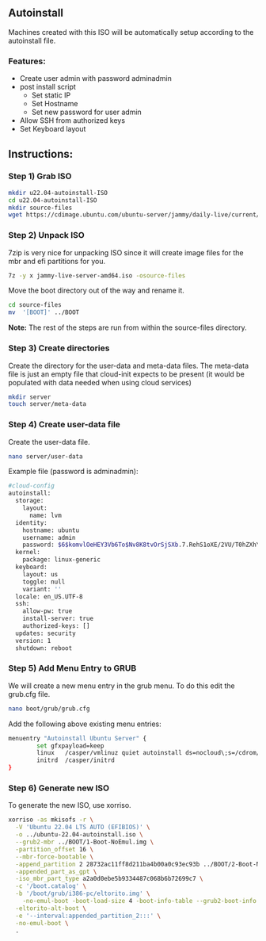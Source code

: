 ## Autoinstall
Machines created with this ISO will be automatically setup according to the autoinstall file.

### Features:
- Create user admin with password adminadmin
- post install script
    - Set static IP
    - Set Hostname
    - Set new password for user admin
- Allow SSH from authorized keys
- Set Keyboard layout

## Instructions:

### Step 1) Grab ISO
```bash
mkdir u22.04-autoinstall-ISO
cd u22.04-autoinstall-ISO
mkdir source-files
wget https://cdimage.ubuntu.com/ubuntu-server/jammy/daily-live/current/jammy-live-server-amd64.iso
```

### Step 2) Unpack ISO
7zip is very nice for unpacking ISO since it will create image files for the mbr and efi partitions for you.
```bash
7z -y x jammy-live-server-amd64.iso -osource-files
```
Move the boot directory out of the way and rename it.
```bash
cd source-files
mv  '[BOOT]' ../BOOT
```


**Note:** The rest of the steps are run from within the source-files directory.

### Step 3) Create directories
Create the directory for the user-data and meta-data files.
The meta-data file is just an empty file that cloud-init expects to be present (it would be populated with data needed when using cloud services)
```bash
mkdir server
touch server/meta-data
```

### Step 4) Create user-data file
Create the user-data file.
```bash
nano server/user-data
```

Example file (password is adminadmin):
```bash
#cloud-config
autoinstall:
  storage:
    layout:
      name: lvm
  identity:
    hostname: ubuntu
    username: admin
    password: $6$komvlOeHEY3Vb6To$Nv8K8tvOrSjSXb.7.RehS1oXE/2VU/T0hZXhYRoAo/5UV6J4YkoSWoJHU.MXhKrsBWEc8gwc.LqS6BQD/I.ff0
  kernel:
    package: linux-generic
  keyboard:
    layout: us
    toggle: null
    variant: ''
  locale: en_US.UTF-8
  ssh:
    allow-pw: true
    install-server: true
    authorized-keys: []
  updates: security
  version: 1
  shutdown: reboot
```

### Step 5) Add Menu Entry to GRUB
We will create a new menu entry in the grub menu. To do this edit the grub.cfg file.
```bash
nano boot/grub/grub.cfg
```
Add the following above existing menu entries:
```bash
menuentry "Autoinstall Ubuntu Server" {
        set gfxpayload=keep
        linux   /casper/vmlinuz quiet autoinstall ds=nocloud\;s=/cdrom/server/  ---
        initrd  /casper/initrd
}
```

### Step 6) Generate new ISO
To generate the new ISO, use xorriso.
```bash
xorriso -as mkisofs -r \
  -V 'Ubuntu 22.04 LTS AUTO (EFIBIOS)' \
  -o ../ubuntu-22.04-autoinstall.iso \
  --grub2-mbr ../BOOT/1-Boot-NoEmul.img \
  -partition_offset 16 \
  --mbr-force-bootable \
  -append_partition 2 28732ac11ff8d211ba4b00a0c93ec93b ../BOOT/2-Boot-NoEmul.img \
  -appended_part_as_gpt \
  -iso_mbr_part_type a2a0d0ebe5b9334487c068b6b72699c7 \
  -c '/boot.catalog' \
  -b '/boot/grub/i386-pc/eltorito.img' \
    -no-emul-boot -boot-load-size 4 -boot-info-table --grub2-boot-info \
  -eltorito-alt-boot \
  -e '--interval:appended_partition_2:::' \
  -no-emul-boot \
  .
```
